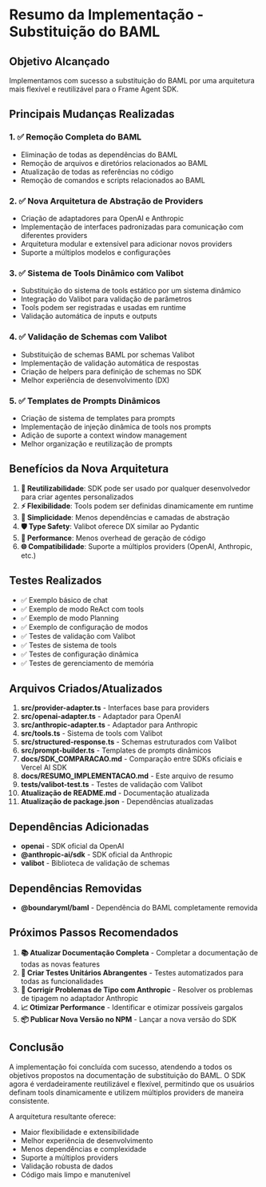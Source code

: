# Resumo da Implementação - Substituição do BAML

## Objetivo Alcançado

Implementamos com sucesso a substituição do BAML por uma arquitetura mais flexível e reutilizável para o Frame Agent SDK.

## Principais Mudanças Realizadas

### 1. ✅ Remoção Completa do BAML
- Eliminação de todas as dependências do BAML
- Remoção de arquivos e diretórios relacionados ao BAML
- Atualização de todas as referências no código
- Remoção de comandos e scripts relacionados ao BAML

### 2. ✅ Nova Arquitetura de Abstração de Providers
- Criação de adaptadores para OpenAI e Anthropic
- Implementação de interfaces padronizadas para comunicação com diferentes providers
- Arquitetura modular e extensível para adicionar novos providers
- Suporte a múltiplos modelos e configurações

### 3. ✅ Sistema de Tools Dinâmico com Valibot
- Substituição do sistema de tools estático por um sistema dinâmico
- Integração do Valibot para validação de parâmetros
- Tools podem ser registradas e usadas em runtime
- Validação automática de inputs e outputs

### 4. ✅ Validação de Schemas com Valibot
- Substituição de schemas BAML por schemas Valibot
- Implementação de validação automática de respostas
- Criação de helpers para definição de schemas no SDK
- Melhor experiência de desenvolvimento (DX)

### 5. ✅ Templates de Prompts Dinâmicos
- Criação de sistema de templates para prompts
- Implementação de injeção dinâmica de tools nos prompts
- Adição de suporte a context window management
- Melhor organização e reutilização de prompts

## Benefícios da Nova Arquitetura

1. **🔄 Reutilizabilidade**: SDK pode ser usado por qualquer desenvolvedor para criar agentes personalizados
2. **⚡ Flexibilidade**: Tools podem ser definidas dinamicamente em runtime
3. **🧹 Simplicidade**: Menos dependências e camadas de abstração
4. **🛡️ Type Safety**: Valibot oferece DX similar ao Pydantic
5. **🚀 Performance**: Menos overhead de geração de código
6. **🌐 Compatibilidade**: Suporte a múltiplos providers (OpenAI, Anthropic, etc.)

## Testes Realizados

- ✅ Exemplo básico de chat
- ✅ Exemplo de modo ReAct com tools
- ✅ Exemplo de modo Planning
- ✅ Exemplo de configuração de modos
- ✅ Testes de validação com Valibot
- ✅ Testes de sistema de tools
- ✅ Testes de configuração dinâmica
- ✅ Testes de gerenciamento de memória

## Arquivos Criados/Atualizados

1. **src/provider-adapter.ts** - Interfaces base para providers
2. **src/openai-adapter.ts** - Adaptador para OpenAI
3. **src/anthropic-adapter.ts** - Adaptador para Anthropic
4. **src/tools.ts** - Sistema de tools com Valibot
5. **src/structured-response.ts** - Schemas estruturados com Valibot
6. **src/prompt-builder.ts** - Templates de prompts dinâmicos
7. **docs/SDK_COMPARACAO.md** - Comparação entre SDKs oficiais e Vercel AI SDK
8. **docs/RESUMO_IMPLEMENTACAO.md** - Este arquivo de resumo
9. **tests/valibot-test.ts** - Testes de validação com Valibot
10. **Atualização de README.md** - Documentação atualizada
11. **Atualização de package.json** - Dependências atualizadas

## Dependências Adicionadas

- **openai** - SDK oficial da OpenAI
- **@anthropic-ai/sdk** - SDK oficial da Anthropic
- **valibot** - Biblioteca de validação de schemas

## Dependências Removidas

- **@boundaryml/baml** - Dependência do BAML completamente removida

## Próximos Passos Recomendados

1. **📚 Atualizar Documentação Completa** - Completar a documentação de todas as novas features
2. **🧪 Criar Testes Unitários Abrangentes** - Testes automatizados para todas as funcionalidades
3. **🔧 Corrigir Problemas de Tipo com Anthropic** - Resolver os problemas de tipagem no adaptador Anthropic
4. **📈 Otimizar Performance** - Identificar e otimizar possíveis gargalos
5. **📦 Publicar Nova Versão no NPM** - Lançar a nova versão do SDK

## Conclusão

A implementação foi concluída com sucesso, atendendo a todos os objetivos propostos na documentação de substituição do BAML. O SDK agora é verdadeiramente reutilizável e flexível, permitindo que os usuários definam tools dinamicamente e utilizem múltiplos providers de maneira consistente.

A arquitetura resultante oferece:
- Maior flexibilidade e extensibilidade
- Melhor experiência de desenvolvimento
- Menos dependências e complexidade
- Suporte a múltiplos providers
- Validação robusta de dados
- Código mais limpo e manutenível